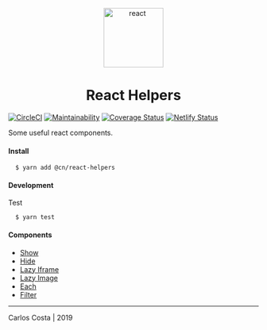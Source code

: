 <p align="center">
  <img alt="react" src="https://icons-for-free.com/iconfiles/png/512/design+development+facebook+framework+mobile+react+icon-1320165723839064798.png" width="120" />
</p>

<h1 align="center">
  React Helpers
</h1>

[![CircleCI](https://circleci.com/gh/C4co/react-helpers.svg?style=svg)](https://circleci.com/gh/C4co/react-helpers)
[![Maintainability](https://api.codeclimate.com/v1/badges/cc1a28ae15bfa4714289/maintainability)](https://codeclimate.com/github/C4co/one-helpers/maintainability)
[![Coverage Status](https://coveralls.io/repos/github/C4co/react-helpers/badge.svg?branch=master)](https://coveralls.io/github/C4co/react-helpers?branch=master)
[![Netlify Status](https://api.netlify.com/api/v1/badges/e9795ffc-ac99-4c52-a322-b3918d20ff42/deploy-status)](https://app.netlify.com/sites/react-helpers/deploys)

Some useful react components.

#### Install
```
  $ yarn add @cn/react-helpers
```

#### Development

Test
```
  $ yarn test
```

#### Components
- [Show](https://react-helpers.netlify.com/?path=/story/components--display)
- [Hide](https://react-helpers.netlify.com/?path=/story/components--display)
- [Lazy Iframe](https://react-helpers.netlify.com/?path=/story/components--lazy-iframe)
- [Lazy Image](https://react-helpers.netlify.com/?path=/story/components--lazy-image)
- [Each](https://react-helpers.netlify.com/?path=/story/components--each)
- [Filter](https://react-helpers.netlify.com/?path=/story/components--filter)

---

Carlos Costa | 2019

